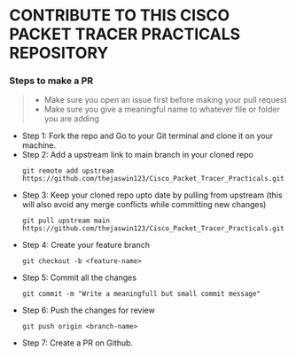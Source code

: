 # CONTRIBUTE TO THIS CISCO PACKET TRACER PRACTICALS REPOSITORY

### Steps to make a PR

> - Make sure you open an issue first before making your pull request
> - Make sure you give a meaningful name to whatever file or folder you are adding

* Step 1: Fork the repo and Go to your Git terminal and  clone it on your machine.
* Step 2: Add a upstream link to main branch in your cloned repo
    ```
    git remote add upstream https://github.com/thejaswin123/Cisco_Packet_Tracer_Practicals.git
    ```
* Step 3: Keep your cloned repo upto date by pulling from upstream (this will also avoid any merge conflicts while committing new changes)
    ```
    git pull upstream main https://github.com/thejaswin123/Cisco_Packet_Tracer_Practicals.git
    ```
* Step 4: Create your feature branch
    ```
    git checkout -b <feature-name>
    ```
* Step 5: Commit all the changes
    ```
    git commit -m "Write a meaningfull but small commit message"
    ```
* Step 6: Push the changes for review
    ```
    git push origin <branch-name>
    ```
* Step 7: Create a PR on Github.
